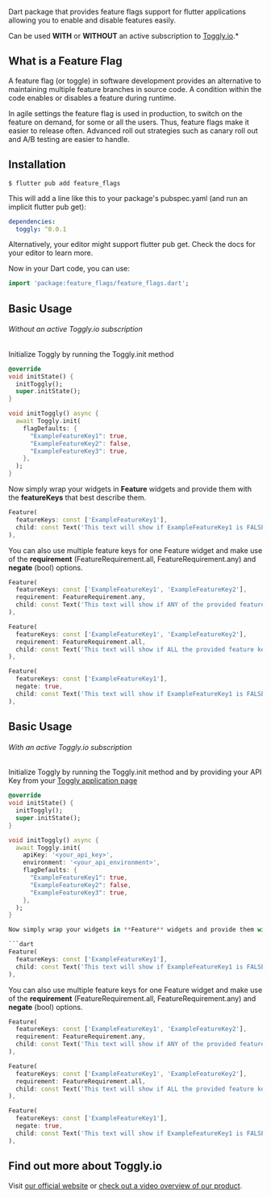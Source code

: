 Dart package that provides feature flags support for flutter applications allowing you to enable and disable features easily.

Can be used **WITH** or **WITHOUT** an active subscription to [Toggly.io](https://toggly.io).*

## What is a Feature Flag

A feature flag (or toggle) in software development provides an alternative to maintaining multiple feature branches in source code. A condition within the code enables or disables a feature during runtime.

In agile settings the feature flag is used in production, to switch on the feature on demand, for some or all the users. Thus, feature flags make it easier to release often. Advanced roll out strategies such as canary roll out and A/B testing are easier to handle.

## Installation

```
$ flutter pub add feature_flags
```

This will add a line like this to your package's pubspec.yaml (and run an implicit flutter pub get):

```yaml
dependencies:
  toggly: ^0.0.1
```

Alternatively, your editor might support flutter pub get. Check the docs for your editor to learn more.

Now in your Dart code, you can use:

```dart
import 'package:feature_flags/feature_flags.dart';
```

## Basic Usage
###### Without an active Toggly.io subscription

Initialize Toggly by running the Toggly.init method

```dart
@override
void initState() {
  initToggly();
  super.initState();
}

void initToggly() async {
  await Toggly.init(
    flagDefaults: {
      "ExampleFeatureKey1": true,
      "ExampleFeatureKey2": false,
      "ExampleFeatureKey3": true,
    },
  );
}
```

Now simply wrap your widgets in **Feature** widgets and provide them with the **featureKeys** that best describe them.

```dart
Feature(
  featureKeys: const ['ExampleFeatureKey1'],
  child: const Text('This text will show if ExampleFeatureKey1 is FALSE'),
),
```

You can also use multiple feature keys for one Feature widget and make use of the **requirement** (FeatureRequirement.all, FeatureRequirement.any) and **negate** (bool) options.

```dart
Feature(
  featureKeys: const ['ExampleFeatureKey1', 'ExampleFeatureKey2'],
  requirement: FeatureRequirement.any,
  child: const Text('This text will show if ANY of the provided feature keys are TRUE'),
),
```

```dart
Feature(
  featureKeys: const ['ExampleFeatureKey1', 'ExampleFeatureKey2'],
  requirement: FeatureRequirement.all,
  child: const Text('This text will show if ALL the provided feature keys are TRUE'),
),
```

```dart
Feature(
  featureKeys: const ['ExampleFeatureKey1'],
  negate: true,
  child: const Text('This text will show if ExampleFeatureKey1 is FALSE'),
),
```

## Basic Usage
###### With an active Toggly.io subscription

Initialize Toggly by running the Toggly.init method and by providing your API Key from your [Toggly application page](https://app.toggly.io)

```dart
@override
void initState() {
  initToggly();
  super.initState();
}

void initToggly() async {
  await Toggly.init(
    apiKey: '<your_api_key>',
    environment: '<your_api_environment>',
    flagDefaults: {
      "ExampleFeatureKey1": true,
      "ExampleFeatureKey2": false,
      "ExampleFeatureKey3": true,
    },
  );
}

Now simply wrap your widgets in **Feature** widgets and provide them with the **featureKeys** that best describe them.

```dart
Feature(
  featureKeys: const ['ExampleFeatureKey1'],
  child: const Text('This text will show if ExampleFeatureKey1 is FALSE'),
),
```

You can also use multiple feature keys for one Feature widget and make use of the **requirement** (FeatureRequirement.all, FeatureRequirement.any) and **negate** (bool) options.

```dart
Feature(
  featureKeys: const ['ExampleFeatureKey1', 'ExampleFeatureKey2'],
  requirement: FeatureRequirement.any,
  child: const Text('This text will show if ANY of the provided feature keys are TRUE'),
),
```

```dart
Feature(
  featureKeys: const ['ExampleFeatureKey1', 'ExampleFeatureKey2'],
  requirement: FeatureRequirement.all,
  child: const Text('This text will show if ALL the provided feature keys are TRUE'),
),
```

```dart
Feature(
  featureKeys: const ['ExampleFeatureKey1'],
  negate: true,
  child: const Text('This text will show if ExampleFeatureKey1 is FALSE'),
),
```

## Find out more about Toggly.io

Visit [our official website](https://toggly.io) or [check out a video overview of our product](https://docs.toggly.io/).
